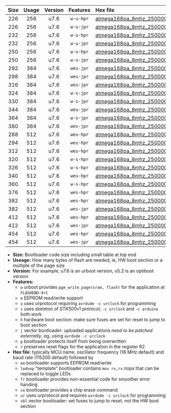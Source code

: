 |Size|Usage|Version|Features|Hex file|
|:-:|:-:|:-:|:-:|:--|
|226|256|u7.6|`w-u-hpr`|[atmega168pa_8mhz_250000bps_ur.hex](https://raw.githubusercontent.com/stefanrueger/urboot/main//atmega168pa_8mhz_250000bps_ur.hex)|
|226|256|u7.6|`w-u-jpr`|[atmega168pa_8mhz_250000bps_ur_vbl.hex](https://raw.githubusercontent.com/stefanrueger/urboot/main//atmega168pa_8mhz_250000bps_ur_vbl.hex)|
|232|256|u7.6|`w-u-hpr`|[atmega168pa_8mhz_250000bps_lednop_ur.hex](https://raw.githubusercontent.com/stefanrueger/urboot/main//atmega168pa_8mhz_250000bps_lednop_ur.hex)|
|232|256|u7.6|`w-u-jpr`|[atmega168pa_8mhz_250000bps_lednop_ur_vbl.hex](https://raw.githubusercontent.com/stefanrueger/urboot/main//atmega168pa_8mhz_250000bps_lednop_ur_vbl.hex)|
|250|256|u7.6|`w-u-hpr`|[atmega168pa_8mhz_250000bps_lednop_fr_ur.hex](https://raw.githubusercontent.com/stefanrueger/urboot/main//atmega168pa_8mhz_250000bps_lednop_fr_ur.hex)|
|250|256|u7.6|`w-u-jpr`|[atmega168pa_8mhz_250000bps_lednop_fr_ur_vbl.hex](https://raw.githubusercontent.com/stefanrueger/urboot/main//atmega168pa_8mhz_250000bps_lednop_fr_ur_vbl.hex)|
|292|384|u7.6|`weu-jpr`|[atmega168pa_8mhz_250000bps_ee_ur_vbl.hex](https://raw.githubusercontent.com/stefanrueger/urboot/main//atmega168pa_8mhz_250000bps_ee_ur_vbl.hex)|
|298|384|u7.6|`weu-jpr`|[atmega168pa_8mhz_250000bps_ee_lednop_ur_vbl.hex](https://raw.githubusercontent.com/stefanrueger/urboot/main//atmega168pa_8mhz_250000bps_ee_lednop_ur_vbl.hex)|
|316|384|u7.6|`weu-jpr`|[atmega168pa_8mhz_250000bps_ee_lednop_fr_ur_vbl.hex](https://raw.githubusercontent.com/stefanrueger/urboot/main//atmega168pa_8mhz_250000bps_ee_lednop_fr_ur_vbl.hex)|
|324|384|u7.6|`w-s-jpr`|[atmega168pa_8mhz_250000bps_vbl.hex](https://raw.githubusercontent.com/stefanrueger/urboot/main//atmega168pa_8mhz_250000bps_vbl.hex)|
|330|384|u7.6|`w-s-jpr`|[atmega168pa_8mhz_250000bps_lednop_vbl.hex](https://raw.githubusercontent.com/stefanrueger/urboot/main//atmega168pa_8mhz_250000bps_lednop_vbl.hex)|
|344|384|u7.6|`weu-jpr`|[atmega168pa_8mhz_250000bps_ee_lednop_fr_ce_ur_vbl.hex](https://raw.githubusercontent.com/stefanrueger/urboot/main//atmega168pa_8mhz_250000bps_ee_lednop_fr_ce_ur_vbl.hex)|
|364|384|u7.6|`w-s-jpr`|[atmega168pa_8mhz_250000bps_lednop_fr_vbl.hex](https://raw.githubusercontent.com/stefanrueger/urboot/main//atmega168pa_8mhz_250000bps_lednop_fr_vbl.hex)|
|380|384|u7.6|`wes-jpr`|[atmega168pa_8mhz_250000bps_ee_vbl.hex](https://raw.githubusercontent.com/stefanrueger/urboot/main//atmega168pa_8mhz_250000bps_ee_vbl.hex)|
|288|512|u7.6|`weu-hpr`|[atmega168pa_8mhz_250000bps_ee_ur.hex](https://raw.githubusercontent.com/stefanrueger/urboot/main//atmega168pa_8mhz_250000bps_ee_ur.hex)|
|294|512|u7.6|`weu-hpr`|[atmega168pa_8mhz_250000bps_ee_lednop_ur.hex](https://raw.githubusercontent.com/stefanrueger/urboot/main//atmega168pa_8mhz_250000bps_ee_lednop_ur.hex)|
|312|512|u7.6|`weu-hpr`|[atmega168pa_8mhz_250000bps_ee_lednop_fr_ur.hex](https://raw.githubusercontent.com/stefanrueger/urboot/main//atmega168pa_8mhz_250000bps_ee_lednop_fr_ur.hex)|
|320|512|u7.6|`w-s-hpr`|[atmega168pa_8mhz_250000bps.hex](https://raw.githubusercontent.com/stefanrueger/urboot/main//atmega168pa_8mhz_250000bps.hex)|
|326|512|u7.6|`w-s-hpr`|[atmega168pa_8mhz_250000bps_lednop.hex](https://raw.githubusercontent.com/stefanrueger/urboot/main//atmega168pa_8mhz_250000bps_lednop.hex)|
|340|512|u7.6|`weu-hpr`|[atmega168pa_8mhz_250000bps_ee_lednop_fr_ce_ur.hex](https://raw.githubusercontent.com/stefanrueger/urboot/main//atmega168pa_8mhz_250000bps_ee_lednop_fr_ce_ur.hex)|
|360|512|u7.6|`w-s-hpr`|[atmega168pa_8mhz_250000bps_lednop_fr.hex](https://raw.githubusercontent.com/stefanrueger/urboot/main//atmega168pa_8mhz_250000bps_lednop_fr.hex)|
|376|512|u7.6|`wes-hpr`|[atmega168pa_8mhz_250000bps_ee.hex](https://raw.githubusercontent.com/stefanrueger/urboot/main//atmega168pa_8mhz_250000bps_ee.hex)|
|382|512|u7.6|`wes-hpr`|[atmega168pa_8mhz_250000bps_ee_lednop.hex](https://raw.githubusercontent.com/stefanrueger/urboot/main//atmega168pa_8mhz_250000bps_ee_lednop.hex)|
|382|512|u7.6|`wes-jpr`|[atmega168pa_8mhz_250000bps_ee_lednop_vbl.hex](https://raw.githubusercontent.com/stefanrueger/urboot/main//atmega168pa_8mhz_250000bps_ee_lednop_vbl.hex)|
|412|512|u7.6|`wes-hpr`|[atmega168pa_8mhz_250000bps_ee_lednop_fr.hex](https://raw.githubusercontent.com/stefanrueger/urboot/main//atmega168pa_8mhz_250000bps_ee_lednop_fr.hex)|
|412|512|u7.6|`wes-jpr`|[atmega168pa_8mhz_250000bps_ee_lednop_fr_vbl.hex](https://raw.githubusercontent.com/stefanrueger/urboot/main//atmega168pa_8mhz_250000bps_ee_lednop_fr_vbl.hex)|
|454|512|u7.6|`wes-hpr`|[atmega168pa_8mhz_250000bps_ee_lednop_fr_ce.hex](https://raw.githubusercontent.com/stefanrueger/urboot/main//atmega168pa_8mhz_250000bps_ee_lednop_fr_ce.hex)|
|454|512|u7.6|`wes-jpr`|[atmega168pa_8mhz_250000bps_ee_lednop_fr_ce_vbl.hex](https://raw.githubusercontent.com/stefanrueger/urboot/main//atmega168pa_8mhz_250000bps_ee_lednop_fr_ce_vbl.hex)|

- **Size:** Bootloader code size including small table at top end
- **Useage:** How many bytes of flash are needed, ie, HW boot section or a multiple of the page size
- **Version:** For example, u7.6 is an urboot version, o5.2 is an optiboot version
- **Features:**
  + `w` urboot provides `pgm_write_page(sram, flash)` for the application at `FLASHEND-4+1`
  + `e` EEPROM read/write support
  + `u` uses urprotocol requiring `avrdude -c urclock` for programming
  + `s` uses skeleton of STK500v1 protocol; `-c urclock` and `-c arduino` both work
  + `h` hardware boot section: make sure fuses are set for reset to jump to boot section
  + `j` vector bootloader: uploaded applications *need to be patched externally*, eg, using `avrdude -c urclock`
  + `p` bootloader protects itself from being overwritten
  + `r` preserves reset flags for the application in the register R2
- **Hex file:** typically MCU name, oscillator frequency (16 MHz default) and baud rate (115200 default) followed by
  + `ee` bootloader supports EEPROM read/write
  + `lednop` "template" bootloader contains `mov rx,rx` nops that can be replaced to toggle LEDs
  + `fr` bootloader provides non-essential code for smoother error handing
  + `ce` bootloader provides a chip erase command
  + `ur` uses urprotocol and requires `avrdude -c urclock` for programming
  + `vbl` vector bootloader: set fuses to jump to reset, not the HW boot section
